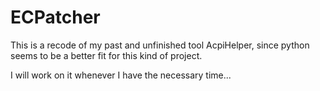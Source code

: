 # ECPatcher

This is a recode of my past and unfinished tool AcpiHelper, since python seems to be a better fit for this kind of project.

I will work on it whenever I have the necessary time...
